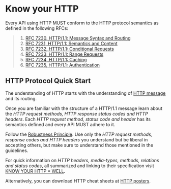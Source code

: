 # Know your HTTP
Every API using HTTP MUST conform to the HTTP protocol semantics as defined in the following RFCs:

> 1. [RFC 7230, HTTP/1.1: Message Syntax and Routing](https://tools.ietf.org/html/rfc7230)
> 1. [RFC 7231, HTTP/1.1: Semantics and Content](https://tools.ietf.org/html/rfc7231)
> 1. [RFC 7232, HTTP/1.1: Conditional Requests](https://tools.ietf.org/html/rfc7232)
> 1. [RFC 7233, HTTP/1.1: Range Requests](https://tools.ietf.org/html/rfc7233)
> 1. [RFC 7234, HTTP/1.1: Caching](https://tools.ietf.org/html/rfc7234)
> 1. [RFC 7235, HTTP/1.1: Authentication](https://tools.ietf.org/html/rfc7234)

## HTTP Protocol Quick Start
The understanding of HTTP starts with the understanding of [HTTP message](https://developer.mozilla.org/en-US/docs/Web/HTTP/Messages) and its routing.

Once you are familiar with the structure of a HTTP/1.1 message learn about the _HTTP request methods, HTTP response status codes and HTTP headers_. Each _HTTP request method, status code and header_ has its semantics defined and every API MUST adhere to it.

Follow the [Robustness Principle](core-principles/robustness.md). Use only the _HTTP request methods, response codes and HTTP headers_ you understand but be liberal in accepting others, but make sure to understand those mentioned in the guidelines.

For quick information on _HTTP headers, media-types, methods, relations and status codes_, all summarized and linking to their specification visit [KNOW YOUR HTTP * WELL](https://github.com/for-GET/know-your-http-well).

Alternatively, you can download HTTP cheat sheets at [HTTP posters](https://github.com/bigcompany/know-your-http).







